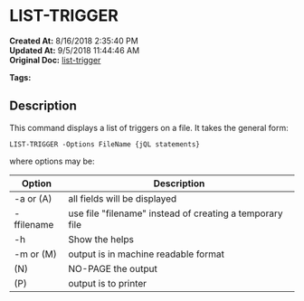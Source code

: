 # LIST-TRIGGER

**Created At:** 8/16/2018 2:35:40 PM  
**Updated At:** 9/5/2018 11:44:46 AM  
**Original Doc:** [list-trigger](https://docs.jbase.com/48168-triggers/list-trigger)  

**Tags:**
<badge text='triggers in jbc' vertical='middle' />

## Description 

This command displays a list of triggers on a file. It takes the general form:

```
LIST-TRIGGER -Options FileName {jQL statements}
```

where options may be:


| Option<br> | Description<br> |
| --- | --- |
| -a or (A)<br> | all fields will be displayed<br> |
| -ffilename<br> | use file "filename" instead of creating a temporary file<br> |
| -h<br> | Show the helps<br> |
| -m or (M)<br> | output is in machine readable format<br> |
| (N)<br> | NO-PAGE the output<br> |
| (P)<br> | output is to printer<br> |

